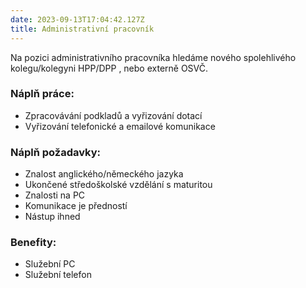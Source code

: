 ```yaml
---
date: 2023-09-13T17:04:42.127Z
title: Administrativní pracovník
---
```

Na pozici administrativního pracovníka hledáme nového spolehlivého kolegu/kolegyni HPP/DPP , nebo externě OSVČ.

### **Náplň práce:**

* Zpracovávání podkladů a vyřizování dotací
* Vyřizování telefonické a emailové komunikace

### **Náplň požadavky:**

* Znalost anglického/německého jazyka
* Ukončené středoškolské vzdělání s maturitou
* Znalosti na PC
* Komunikace je předností
* Nástup ihned

### **Benefity:**

* Služební PC
* Služební telefon